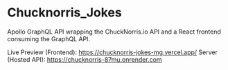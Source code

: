 # Chucknorris_Jokes
Apollo GraphQL API wrapping the ChuckNorris.io API and a React frontend consuming the GraphQL API.

Live Preview (Frontend): https://chucknorris-jokes-mg.vercel.app/
Server (Hosted API): https://chucknorris-87mu.onrender.com
